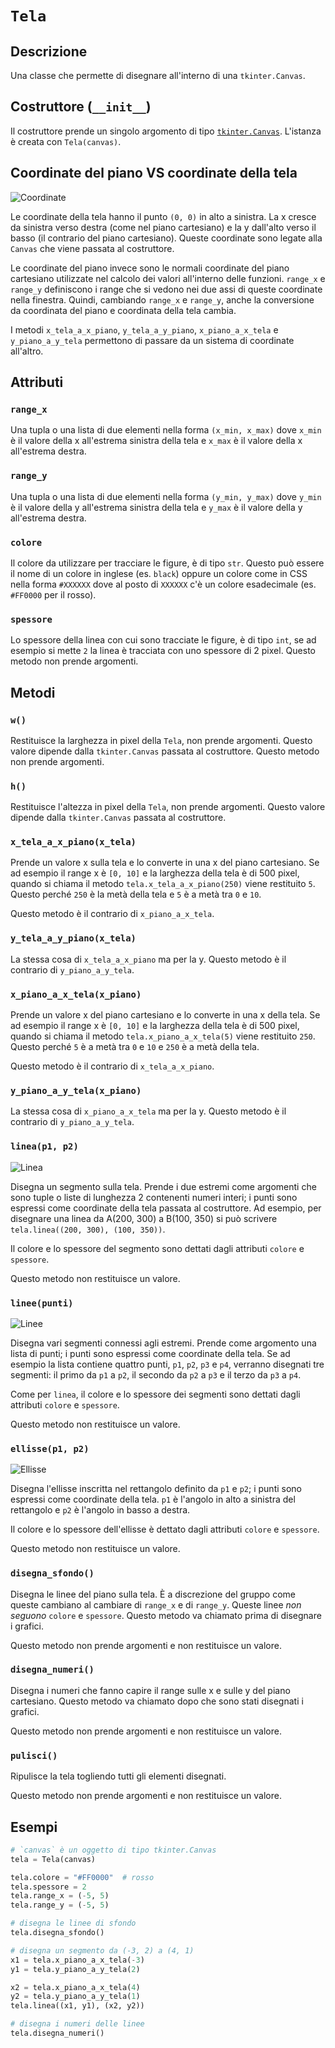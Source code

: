 # `Tela`

## Descrizione

Una classe che permette di disegnare all'interno di una `tkinter.Canvas`.

## Costruttore (`__init__`)

Il costruttore prende un singolo argomento di tipo
[`tkinter.Canvas`](https://anzeljg.github.io/rin2/book2/2405/docs/tkinter/canvas.html).
L'istanza è creata con `Tela(canvas)`.

## Coordinate del piano VS coordinate della tela

![Coordinate](../media/coordinate.png)

Le coordinate della tela hanno il punto `(0, 0)` in alto a sinistra. La x cresce
da sinistra verso destra (come nel piano cartesiano) e la y dall'alto verso il
basso (il contrario del piano cartesiano). Queste coordinate sono legate alla
`Canvas` che viene passata al costruttore.

Le coordinate del piano invece sono le normali coordinate del piano cartesiano
utilizzate nel calcolo dei valori all'interno delle funzioni. `range_x` e
`range_y` definiscono i range che si vedono nei due assi di queste coordinate
nella finestra. Quindi, cambiando `range_x` e `range_y`, anche la conversione da
coordinata del piano e coordinata della tela cambia.

I metodi `x_tela_a_x_piano`, `y_tela_a_y_piano`, `x_piano_a_x_tela` e
`y_piano_a_y_tela` permettono di passare da un sistema di coordinate all'altro.

## Attributi

### `range_x`

Una tupla o una lista di due elementi nella forma `(x_min, x_max)` dove `x_min`
è il valore della x all'estrema sinistra della tela e `x_max` è il valore della
x all'estrema destra.

### `range_y`

Una tupla o una lista di due elementi nella forma `(y_min, y_max)` dove `y_min`
è il valore della y all'estrema sinistra della tela e `y_max` è il valore della
y all'estrema destra.

### `colore`

Il colore da utilizzare per tracciare le figure, è di tipo `str`. Questo può
essere il nome di un colore in inglese (es. `black`) oppure un colore come in
CSS nella forma `#XXXXXX` dove al posto di `XXXXXX` c'è un colore esadecimale
(es. `#FF0000` per il rosso).

### `spessore`

Lo spessore della linea con cui sono tracciate le figure, è di tipo `int`, se
ad esempio si mette `2` la linea è tracciata con uno spessore di 2 pixel. Questo
metodo non prende argomenti.

## Metodi

### `w()`

Restituisce la larghezza in pixel della `Tela`, non prende argomenti. Questo
valore dipende dalla `tkinter.Canvas` passata al costruttore. Questo metodo non
prende argomenti.

### `h()`

Restituisce l'altezza in pixel della `Tela`, non prende argomenti. Questo valore
dipende dalla `tkinter.Canvas` passata al costruttore.

### `x_tela_a_x_piano(x_tela)`

Prende un valore x sulla tela e lo converte in una x del piano cartesiano. Se
ad esempio il range x è `[0, 10]` e la larghezza della tela è di 500 pixel,
quando si chiama il metodo `tela.x_tela_a_x_piano(250)` viene restituito `5`.
Questo perché `250` è la metà della tela e `5` è a metà tra `0` e `10`.

Questo metodo è il contrario di `x_piano_a_x_tela`.

### `y_tela_a_y_piano(x_tela)`

La stessa cosa di `x_tela_a_x_piano` ma per la y. Questo metodo è il contrario
di `y_piano_a_y_tela`.

### `x_piano_a_x_tela(x_piano)`

Prende un valore x del piano cartesiano e lo converte in una x della tela. Se
ad esempio il range x è `[0, 10]` e la larghezza della tela è di 500 pixel,
quando si chiama il metodo `tela.x_piano_a_x_tela(5)` viene restituito `250`.
Questo perché `5` è a metà tra `0` e `10` e `250` è a metà della tela.

Questo metodo è il contrario di `x_tela_a_x_piano`.

### `y_piano_a_y_tela(x_piano)`

La stessa cosa di `x_piano_a_x_tela` ma per la y. Questo metodo è il contrario
di `y_piano_a_y_tela`.

### `linea(p1, p2)`

![Linea](../media/linea.png)

Disegna un segmento sulla tela. Prende i due estremi come argomenti che sono
tuple o liste di lunghezza 2 contenenti numeri interi; i punti sono espressi
come coordinate della tela passata al costruttore. Ad esempio, per disegnare
una linea da A(200, 300) a B(100, 350) si può scrivere
`tela.linea((200, 300), (100, 350))`.

Il colore e lo spessore del segmento sono dettati dagli attributi `colore` e
`spessore`.

Questo metodo non restituisce un valore.

### `linee(punti)`

![Linee](../media/linee.png)

Disegna vari segmenti connessi agli estremi. Prende come argomento una lista di
punti; i punti sono espressi come coordinate della tela. Se ad esempio la lista
contiene quattro punti, `p1`, `p2`, `p3` e `p4`, verranno disegnati tre
segmenti: il primo da `p1` a `p2`, il secondo da `p2` a `p3` e il terzo da `p3`
a `p4`.

Come per `linea`, il colore e lo spessore dei segmenti sono dettati dagli
attributi `colore` e `spessore`.

Questo metodo non restituisce un valore.

### `ellisse(p1, p2)`

![Ellisse](../media/ellisse.png)

Disegna l'ellisse inscritta nel rettangolo definito da `p1` e `p2`; i punti sono
espressi come coordinate della tela. `p1` è l'angolo in alto a sinistra del
rettangolo e `p2` è l'angolo in basso a destra.

Il colore e lo spessore dell'ellisse è dettato dagli attributi `colore` e
`spessore`.

Questo metodo non restituisce un valore.

### `disegna_sfondo()`

Disegna le linee del piano sulla tela. È a discrezione del gruppo come queste
cambiano al cambiare di `range_x` e di `range_y`. Queste linee *non seguono*
`colore` e `spessore`. Questo metodo va chiamato prima di disegnare i grafici.

Questo metodo non prende argomenti e non restituisce un valore.

### `disegna_numeri()`

Disegna i numeri che fanno capire il range sulle x e sulle y del piano
cartesiano. Questo metodo va chiamato dopo che sono stati disegnati i grafici.

Questo metodo non prende argomenti e non restituisce un valore.

### `pulisci()`

Ripulisce la tela togliendo tutti gli elementi disegnati.

Questo metodo non prende argomenti e non restituisce un valore.

## Esempi

```python
# `canvas` è un oggetto di tipo tkinter.Canvas
tela = Tela(canvas)

tela.colore = "#FF0000"  # rosso
tela.spessore = 2
tela.range_x = (-5, 5)
tela.range_y = (-5, 5)

# disegna le linee di sfondo
tela.disegna_sfondo()

# disegna un segmento da (-3, 2) a (4, 1)
x1 = tela.x_piano_a_x_tela(-3)
y1 = tela.y_piano_a_y_tela(2)

x2 = tela.x_piano_a_x_tela(4)
y2 = tela.y_piano_a_y_tela(1)
tela.linea((x1, y1), (x2, y2))

# disegna i numeri delle linee
tela.disegna_numeri()
```

